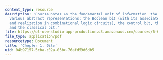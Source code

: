 ```yaml
---
content_type: resource
description: 'Course notes on the fundamental unit of information, the bit, and its
  various abstract representations: the Boolean bit (with its associated Boolean algebra
  and realization in combinational logic circuits), the control bit, the quantum bit,
  and the classical bit.'
file: https://ol-ocw-studio-app-production.s3.amazonaws.com/courses/6-050j-information-and-entropy-spring-2008/04b971575cbac02a05bc76afd59d6db5_MIT6_050JS08_chapter1.pdf
file_type: application/pdf
resourcetype: Document
title: 'Chapter 1: Bits'
uid: 04b97157-5cba-c02a-05bc-76afd59d6db5
---
```


